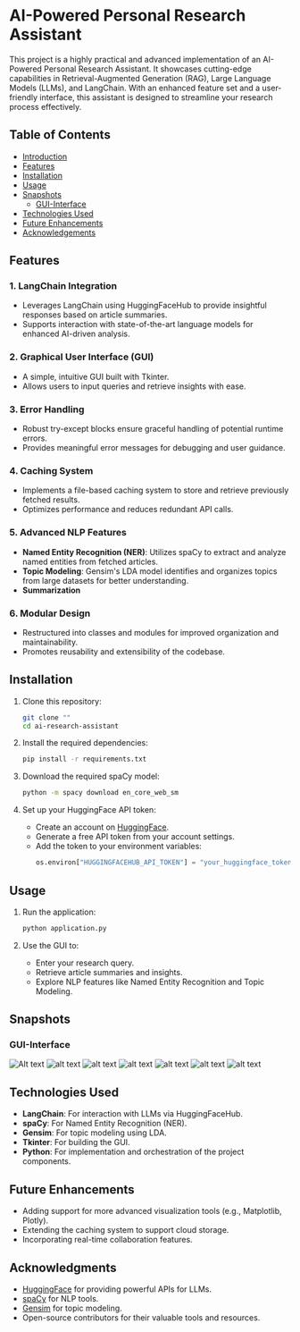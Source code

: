 # AI-Powered Personal Research Assistant

This project is a highly practical and advanced implementation of an AI-Powered Personal Research Assistant. It showcases cutting-edge capabilities in Retrieval-Augmented Generation (RAG), Large Language Models (LLMs), and LangChain. With an enhanced feature set and a user-friendly interface, this assistant is designed to streamline your research process effectively.

## Table of Contents

- [Introduction](#introduction)
- [Features](#features)
- [Installation](#installation)
- [Usage](#usage)
- [Snapshots](#snapshots)
  - [GUI-Interface](#gui-interface)
- [Technologies Used](#technologies-used)
- [Future Enhancements](#future-enhancements)
- [Acknowledgements](#acknowledgements)

## Features

### 1. **LangChain Integration**
   - Leverages LangChain using HuggingFaceHub to provide insightful responses based on article summaries.
   - Supports interaction with state-of-the-art language models for enhanced AI-driven analysis.

### 2. **Graphical User Interface (GUI)**
   - A simple, intuitive GUI built with Tkinter.
   - Allows users to input queries and retrieve insights with ease.

### 3. **Error Handling**
   - Robust try-except blocks ensure graceful handling of potential runtime errors.
   - Provides meaningful error messages for debugging and user guidance.

### 4. **Caching System**
   - Implements a file-based caching system to store and retrieve previously fetched results.
   - Optimizes performance and reduces redundant API calls.

### 5. **Advanced NLP Features**
   - **Named Entity Recognition (NER)**: Utilizes spaCy to extract and analyze named entities from fetched articles.
   - **Topic Modeling**: Gensim's LDA model identifies and organizes topics from large datasets for better understanding.
   - **Summarization**

### 6. **Modular Design**
   - Restructured into classes and modules for improved organization and maintainability.
   - Promotes reusability and extensibility of the codebase.

## Installation

1. Clone this repository:
   ```bash
   git clone ""
   cd ai-research-assistant
   ```

2. Install the required dependencies:
   ```bash
   pip install -r requirements.txt
   ```

3. Download the required spaCy model:
   ```bash
   python -m spacy download en_core_web_sm
   ```

4. Set up your HuggingFace API token:
   - Create an account on [HuggingFace](https://huggingface.co/).
   - Generate a free API token from your account settings.
   - Add the token to your environment variables:
     ```python
     os.environ["HUGGINGFACEHUB_API_TOKEN"] = "your_huggingface_token_here"
     ```

## Usage

1. Run the application:
   ```bash
   python application.py
   ```

2. Use the GUI to:
   - Enter your research query.
   - Retrieve article summaries and insights.
   - Explore NLP features like Named Entity Recognition and Topic Modeling.

## Snapshots

### GUI-Interface
![Alt text](file:///c%3A/Users/aryan/Downloads/Screenshot%202025-01-08%20at%203.42.02%E2%80%AFPM.png)
![alt text](file:///c%3A/Users/aryan/Downloads/Screenshot%202025-01-08%20at%203.40.23%E2%80%AFPM.png)
![alt text](file:///c%3A/Users/aryan/Downloads/Screenshot%202025-01-08%20at%203.40.25%E2%80%AFPM.png)
![alt text](file:///c%3A/Users/aryan/Downloads/Screenshot%202025-01-08%20at%202.56.52%E2%80%AFPM.png)
![alt text](file:///c%3A/Users/aryan/Downloads/Screenshot%202025-01-08%20at%202.58.03%E2%80%AFPM.png)
![alt text](file:///c%3A/Users/aryan/Downloads/Screenshot%202025-01-08%20at%202.54.36%E2%80%AFPM.png)
![alt text](file:///c%3A/Users/aryan/Downloads/Screenshot%202025-01-08%20at%202.54.57%E2%80%AFPM.png)

## Technologies Used

- **LangChain**: For interaction with LLMs via HuggingFaceHub.
- **spaCy**: For Named Entity Recognition (NER).
- **Gensim**: For topic modeling using LDA.
- **Tkinter**: For building the GUI.
- **Python**: For implementation and orchestration of the project components.

## Future Enhancements

- Adding support for more advanced visualization tools (e.g., Matplotlib, Plotly).
- Extending the caching system to support cloud storage.
- Incorporating real-time collaboration features.


## Acknowledgments

- [HuggingFace](https://huggingface.co/) for providing powerful APIs for LLMs.
- [spaCy](https://spacy.io/) for NLP tools.
- [Gensim](https://radimrehurek.com/gensim/) for topic modeling.
- Open-source contributors for their valuable tools and resources.
